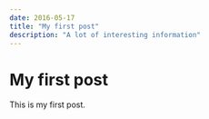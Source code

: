 ```yaml
---
date: 2016-05-17
title: "My first post"
description: "A lot of interesting information"
---
```


# My first post

This is my first post.
